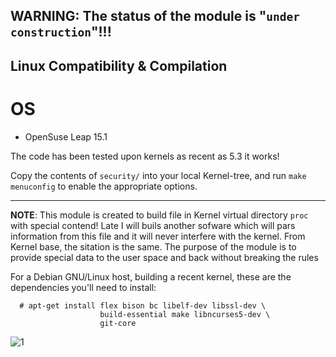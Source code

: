 ## WARNING: The status of the module is "`under construction`"!!!

## Linux Compatibility & Compilation

# OS 
- OpenSuse Leap 15.1

The code has been tested upon kernels as recent as 5.3 it works!


Copy the contents of `security/` into your local Kernel-tree, and run `make menuconfig` to enable the appropriate options.

------------------------------------------------------------------------------------------------------

**NOTE**: This module is created to build file in Kernel virtual directory `proc` with special contend!
          Late I will buils another sofware which will pars information from this file and it will never interfere with the kernel.
          From Kernel base, the sitation is the same. The purpose of the module is to provide special data to the user space and back without breaking the rules


For a Debian GNU/Linux host, building a recent kernel, these are the dependencies you'll need to install:

      # apt-get install flex bison bc libelf-dev libssl-dev \
                        build-essential make libncurses5-dev \
                        git-core

![1](https://github.com/nu11secur1ty/Linux_hardening_and_security/blob/master/Kernel-sec-modules_by_nu11secur1ty/Modules/LSM/nu11secur1ty-sec/wall/Screenshot%20from%202019-10-09%2013-39-37.png)
